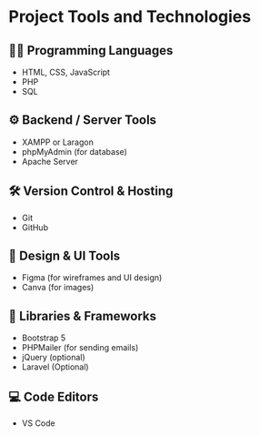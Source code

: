 # Project Tools and Technologies

## 👨‍💻 Programming Languages
- HTML, CSS, JavaScript
- PHP
- SQL

## ⚙️ Backend / Server Tools
- XAMPP or Laragon
- phpMyAdmin (for database)
- Apache Server

## 🛠️ Version Control & Hosting
- Git
- GitHub

## 🎨 Design & UI Tools
- Figma (for wireframes and UI design)
- Canva (for images)

## 🧰 Libraries & Frameworks
- Bootstrap 5
- PHPMailer (for sending emails)
- jQuery (optional)
- Laravel (Optional)

## 💻 Code Editors
- VS Code
